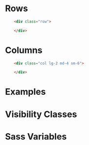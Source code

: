# Rows

``` html
    <div class="row">
    
    </div>
```

# Columns

``` html
    <div class="col lg-2 md-4 sm-6">
    
    </div>
```

# Examples

# Visibility Classes

# Sass Variables